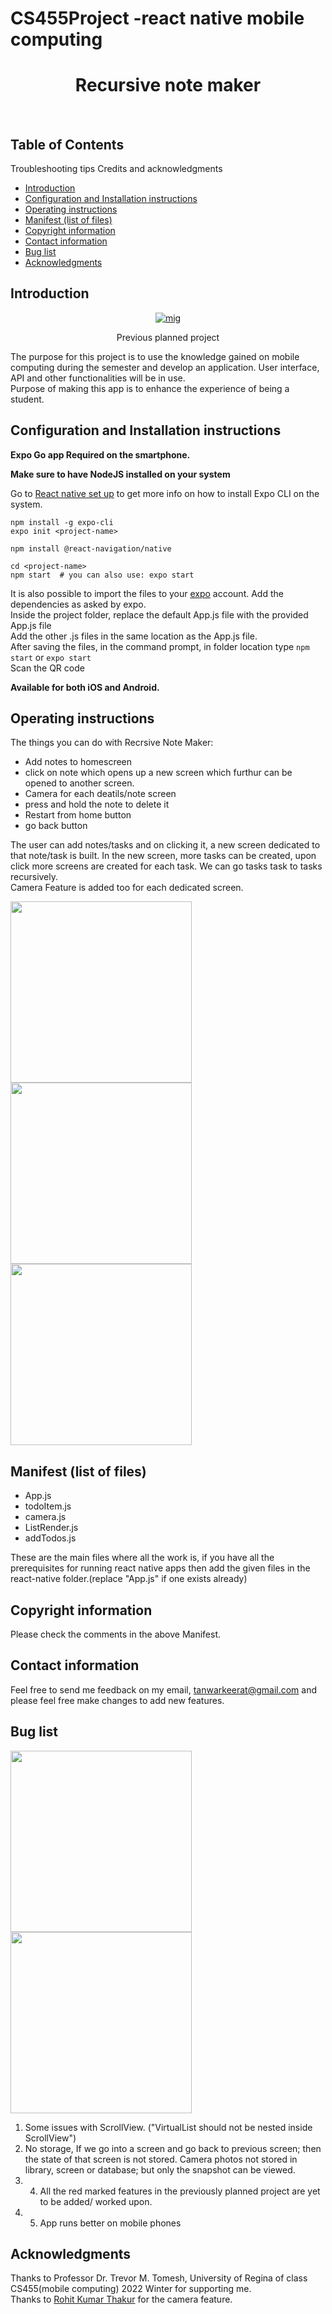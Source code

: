 
# CS455Project -react native mobile computing
<h1 align="center"> Recursive note maker </h1> <br>


<!-- START doctoc generated TOC please keep comment here to allow auto update -->
<!-- DON'T EDIT THIS SECTION, INSTEAD RE-RUN doctoc TO UPDATE -->
## Table of Contents


 
 
 
 
 
 Troubleshooting tips
 Credits and acknowledgments
 - [Introduction](#Introduction)
- [Configuration and Installation instructions](#Configuration-and-Installation-instructions)
- [Operating instructions](#Operating-instructions)
- [Manifest (list of files)](#Manifest-(list-of-files))
- [Copyright information](#Copyright-information)
- [Contact information](#Contact-information)
- [Bug list](#Bug-list)
- [Acknowledgments](#acknowledgments)

<!-- END doctoc generated TOC please keep comment here to allow auto update -->

## Introduction

<p align="center">
    <a href="https://ibb.co/6sv24tb"><img src="https://i.ibb.co/jgvWTzT/image.png" alt="mig" border="0"></a>
</p>
<p align="center">
    Previous planned project
</p>

The purpose for this project is to use the knowledge gained on mobile computing during the
semester and develop an application. User interface, API and other functionalities will be in use.<br>
Purpose of making this app is to enhance the experience of being a student.

## Configuration and Installation instructions

**Expo Go app Required on the smartphone.**<br>

**Make sure to have NodeJS installed on your system** <br>

Go to <a href="https://reactnative.dev/docs/environment-setup">React native set up</a> to get more info on how to install Expo CLI on the system. <br>

```
npm install -g expo-cli
expo init <project-name>

npm install @react-navigation/native

cd <project-name>
npm start  # you can also use: expo start
```

It is also possible to import the files to your [expo]("https://expo.dev/") account. Add the dependencies as asked by expo.
<br>
Inside the project folder, replace the default App.js file with the provided App.js file <br>
Add the other .js files in the same location as the App.js file.<br>
After saving the files, in the command prompt, in folder location type ```npm start``` or ```expo start``` <br>
Scan the QR code

**Available for both iOS and Android.**


## Operating instructions

The things you can do with Recrsive Note Maker:

* Add notes to homescreen
* click on note which opens up a new screen which furthur can be opened to another screen.
* Camera for each deatils/note screen
* press and hold the note to delete it
* Restart from home button
* go back button

The user can add notes/tasks and on clicking it, a new screen dedicated to that note/task is built. In the new screen, more tasks can be created, upon click more screens are created for each task. We can go tasks task to tasks recursively.
<br>
Camera Feature is added too for each dedicated screen.




<span align="left">
  <img src = "https://i.ibb.co/6DNqhDY/IMG-0169.png"  width=290>
</span>
<span align="center">
  <img src = "https://i.ibb.co/gb1xH3p/IMG-0172-min.png"  width=290>
</span>
<span align="right">
  <img src = "https://i.ibb.co/SP105tY/IMG-0168.png"  width=290>
</span>


## Manifest (list of files)
* App.js
* todoItem.js
* camera.js
* ListRender.js
* addTodos.js

These are the main files where all the work is, if you have all the prerequisites for running react native apps then add the given files in the react-native folder.(replace "App.js" if one exists already)

## Copyright information
Please check the comments in the above Manifest.


## Contact information

Feel free to send me feedback on my email, tanwarkeerat@gmail.com and please feel free make changes to add new features. 


## Bug list

<span align="left">
  <img src = "https://i.ibb.co/WPxz4GF/IMG-0173.png"  width=290>
</span>
<span align="center">
  <img src = "https://i.ibb.co/GsJqxF7/IMG-0170.png"  width=290>
</span>

1. Some issues with ScrollView. ("VirtualList should not be nested inside ScrollView")
2. No storage, If we go into a screen and go back to previous screen; then the state of that screen is not stored. Camera photos not stored in library, screen or database; but only the snapshot can be viewed.
3. 4. All the red marked features in the previously planned project are yet to be added/ worked upon.
4. 5. App runs better on mobile phones


## Acknowledgments

Thanks to Professor Dr. Trevor M. Tomesh, University of Regina of class CS455(mobile computing) 2022 Winter for supporting me. <br>
Thanks to [Rohit Kumar Thakur](https://javascript.plainenglish.io/make-a-camera-app-using-react-native-expo-android-ios-75b3567f5a47) for the camera feature.
